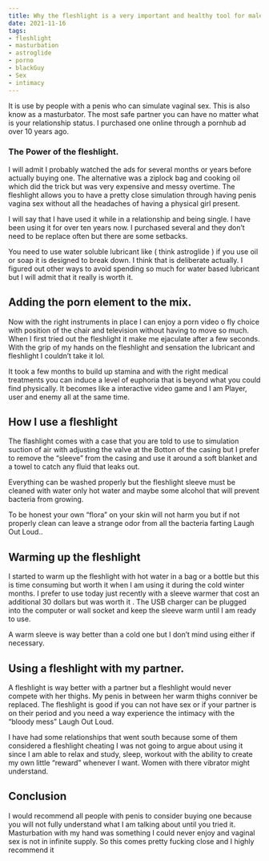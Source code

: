 ```yaml
---
title: Why the fleshlight is a very important and healthy tool for male  wellbeing.
date: 2021-11-16
tags:
- fleshlight
- masturbation
- astroglide
- porno
- blackGuy
- Sex
- intimacy
---
```

It is use by people with a penis who can simulate vaginal sex. This is also know as a masturbator. The most safe partner  you can have no matter what is your relationship status. I purchased one online through a pornhub ad over 10 years ago. 
<!-- excerpt -->


### The Power of the fleshlight.


I will admit I probably watched the ads for several months or years before actually buying one. The alternative was a ziplock bag and cooking oil which did the trick but was very  expensive and messy overtime. The  fleshlight allows you to have a pretty close simulation through having penis vagina sex without all the headaches of having a physical girl present. 

I will say that I have used it while in a relationship and being single. I have been using it for over ten years now. I purchased several and they don’t need to be replace often but there are some setbacks.

You need to use water soluble lubricant like ( think astroglide ) if you use oil or soap it is designed to break down. I think that is deliberate actually. I figured out other ways to avoid spending so much for water based lubricant but I will admit that it really is worth it.

## Adding the porn element to the mix.

Now with the right instruments in place I can enjoy a porn video o fly choice with position of the chair and television without having to move so much. When I first tried out the fleshlight it make me ejaculate after a few seconds. With the grip of my hands on the fleshlight and sensation the lubricant and fleshlight I couldn’t take it lol. 

It took a few months to build up stamina and with the right  medical treatments you can induce a level of euphoria that is beyond what you could find physically. It becomes  like a interactive video game and I am 
Player, user and enemy all at the same time. 



## How I use a fleshlight 


The flashlight comes with a case that you are told to use to simulation suction of air with adjusting the valve at the Botton of the casing but I prefer to remove the “sleeve” from the casing and use it around a soft blanket and a towel to catch any fluid that leaks out. 

Everything can be washed properly but the fleshlight sleeve must be cleaned with water only hot water and maybe some alcohol that will prevent bacteria from growing. 

To be honest your own “flora” on your skin will not harm you but if not properly clean can leave a strange odor from all the bacteria farting Laugh Out Loud..

## Warming up the fleshlight 

I started to warm up the fleshlight with hot water in a bag or a bottle but this is time consuming but worth it when I am using it during the cold winter months. I prefer to use today just recently with a sleeve warmer that cost an additional 30 dollars but was worth it .
The USB charger can be plugged into the computer or wall socket and keep the sleeve warm until I am ready to use.

A warm sleeve is way better than a cold one but I don’t mind using either if necessary.


## Using a fleshlight with my partner.

A fleshlight is way better with a partner but a fleshlight would never compete with her thighs.  My penis in between her warm thighs conniver be replaced. The fleshlight is good if you can not have sex or if your partner is on their period and you need a way experience the intimacy with the “bloody mess” Laugh Out Loud.


I have had some relationships	that went south because some of them considered a fleshlight cheating I was  not going to argue about using it since I am able to relax and study, sleep, workout with the ability to create my own little “reward” whenever I want.
Women with there vibrator might understand.


## Conclusion

I would recommend all people with penis to consider buying one because you will not fully understand what I am talking about until you tried it. Masturbation with my hand was something I could never enjoy and vaginal sex is not in infinite supply. So this comes pretty fucking close and I highly recommend it

